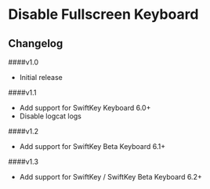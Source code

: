 Disable Fullscreen Keyboard
================

Changelog
----

####v1.0

- Initial release

####v1.1

- Add support for SwiftKey Keyboard 6.0+
- Disable logcat logs

####v1.2

- Add support for SwiftKey Beta Keyboard 6.1+

####v1.3

- Add support for SwiftKey / SwiftKey Beta Keyboard 6.2+